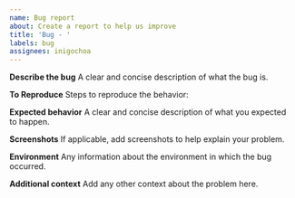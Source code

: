 ```yaml
---
name: Bug report
about: Create a report to help us improve
title: 'Bug - '
labels: bug
assignees: inigochoa
---
```


**Describe the bug**
A clear and concise description of what the bug is.

**To Reproduce**
Steps to reproduce the behavior:

**Expected behavior**
A clear and concise description of what you expected to happen.

**Screenshots**
If applicable, add screenshots to help explain your problem.

**Environment**
Any information about the environment in which the bug occurred.

**Additional context**
Add any other context about the problem here.
